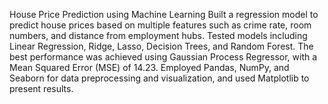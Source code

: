 House Price Prediction using Machine Learning
Built a regression model to predict house prices based on multiple features such as crime rate, room numbers, and distance from employment hubs. Tested models including Linear Regression, Ridge, Lasso, Decision Trees, and Random Forest. The best performance was achieved using Gaussian Process Regressor, with a Mean Squared Error (MSE) of 14.23. Employed Pandas, NumPy, and Seaborn for data preprocessing and visualization, and used Matplotlib to present results.
